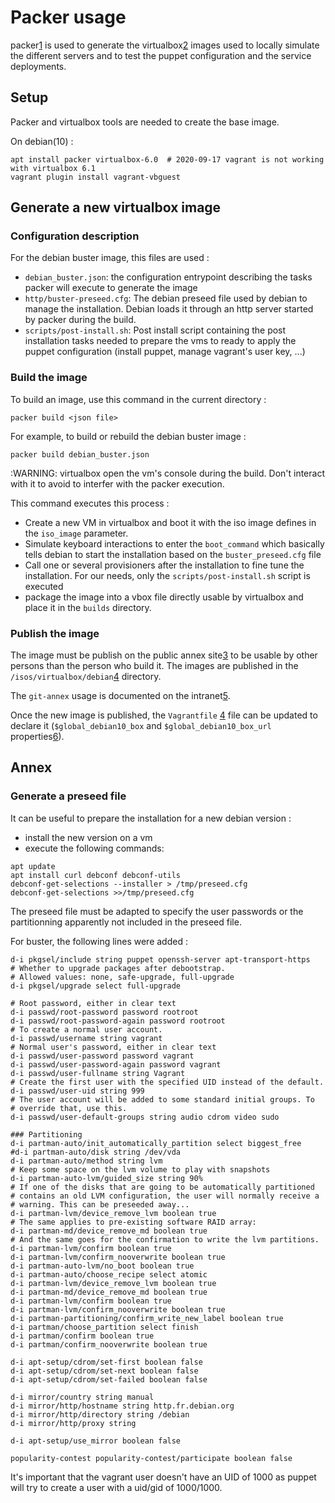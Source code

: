 Packer usage
============

packer[1] is used to generate the virtualbox[2] images used to locally simulate the different servers and to test the puppet configuration and the service deployments.

Setup
-----

Packer and virtualbox tools are needed to create the base image.

On debian(10) :
```
apt install packer virtualbox-6.0  # 2020-09-17 vagrant is not working with virtualbox 6.1
vagrant plugin install vagrant-vbguest
```

Generate a new virtualbox image
-------------------------------

### Configuration description

For the debian buster image, this files are used :
* `debian_buster.json`: the configuration entrypoint describing the tasks packer will execute to generate the image
* `http/buster-preseed.cfg`: The debian preseed file used by debian to manage the installation. Debian loads it through an http server started by packer during the build.
* `scripts/post-install.sh`: Post install script containing the post installation tasks needed to prepare the vms to ready to apply the puppet configuration (install puppet, manage vagrant's user key, ...)

### Build the image

To build an image, use this command in the current directory :

```
packer build <json file>
```

For example, to build or rebuild the debian buster image :
```
packer build debian_buster.json
```
:WARNING: virtualbox open the vm's console during the build. Don't interact with it to avoid to interfer with the packer execution.

This command executes this process :
* Create a new VM in virtualbox and boot it with the iso image defines in the ``iso_image`` parameter.
* Simulate keyboard interactions to enter the ``boot_command`` which basically tells debian to start the installation based on the ``buster_preseed.cfg`` file
* Call one or several provisioners after the installation to fine tune the installation. For our needs, only the ``scripts/post-install.sh`` script is executed
* package the image into a vbox file directly usable by virtualbox and place it in the ``builds`` directory.

### Publish the image

The image must be publish on the public annex site[3] to be usable by other persons than the person who build it.
The images are published in the ``/isos/virtualbox/debian``[4] directory.

The ``git-annex`` usage is documented on the intranet[5].

Once the new image is published, the ``Vagrantfile`` [4] file can be updated to declare it (``$global_debian10_box`` and ``$global_debian10_box_url`` properties[6]).


[1]: https://www.packer.io
[2]: https://www.virtualbox.org
[3]: https://annex.softwareheritage.org/public
[4]: https://forge.softwareheritage.org/source/annex-public/browse/master/isos/virtualbox/debian/
[5]: https://intranet.softwareheritage.org/wiki/Git_annex
[6]: https://forge.softwareheritage.org/source/puppet-environment/browse/master/Vagrantfile

Annex
-----

### Generate a preseed file

It can be useful to prepare the installation for a new debian version :
* install the new version on a vm
* execute the following commands:
```
apt update
apt install curl debconf debconf-utils
debconf-get-selections --installer > /tmp/preseed.cfg
debconf-get-selections >>/tmp/preseed.cfg
```

The preseed file must be adapted to specify the user passwords or the partitionning apparently not included in the preseed file.

For buster, the following lines were added :
```
d-i pkgsel/include string puppet openssh-server apt-transport-https
# Whether to upgrade packages after debootstrap.
# Allowed values: none, safe-upgrade, full-upgrade
d-i pkgsel/upgrade select full-upgrade

# Root password, either in clear text
d-i passwd/root-password password rootroot
d-i passwd/root-password-again password rootroot
# To create a normal user account.
d-i passwd/username string vagrant
# Normal user's password, either in clear text
d-i passwd/user-password password vagrant
d-i passwd/user-password-again password vagrant
d-i passwd/user-fullname string Vagrant
# Create the first user with the specified UID instead of the default.
d-i passwd/user-uid string 999
# The user account will be added to some standard initial groups. To
# override that, use this.
d-i passwd/user-default-groups string audio cdrom video sudo

### Partitioning
d-i partman-auto/init_automatically_partition select biggest_free
#d-i partman-auto/disk string /dev/vda
d-i partman-auto/method string lvm
# Keep some space on the lvm volume to play with snapshots
d-i partman-auto-lvm/guided_size string 90%
# If one of the disks that are going to be automatically partitioned
# contains an old LVM configuration, the user will normally receive a
# warning. This can be preseeded away...
d-i partman-lvm/device_remove_lvm boolean true
# The same applies to pre-existing software RAID array:
d-i partman-md/device_remove_md boolean true
# And the same goes for the confirmation to write the lvm partitions.
d-i partman-lvm/confirm boolean true
d-i partman-lvm/confirm_nooverwrite boolean true
d-i partman-auto-lvm/no_boot boolean true
d-i partman-auto/choose_recipe select atomic
d-i partman-lvm/device_remove_lvm boolean true
d-i partman-md/device_remove_md boolean true
d-i partman-lvm/confirm boolean true
d-i partman-lvm/confirm_nooverwrite boolean true
d-i partman-partitioning/confirm_write_new_label boolean true
d-i partman/choose_partition select finish
d-i partman/confirm boolean true
d-i partman/confirm_nooverwrite boolean true

d-i apt-setup/cdrom/set-first boolean false
d-i apt-setup/cdrom/set-next boolean false
d-i apt-setup/cdrom/set-failed boolean false

d-i mirror/country string manual
d-i mirror/http/hostname string http.fr.debian.org
d-i mirror/http/directory string /debian
d-i mirror/http/proxy string

d-i apt-setup/use_mirror boolean false

popularity-contest popularity-contest/participate boolean false
```

It's important that the vagrant user doesn't have an UID of 1000 as puppet will try to create a user with a uid/gid of 1000/1000.
